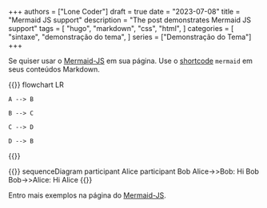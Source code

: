+++
authors = ["Lone Coder"]
draft = true
date = "2023-07-08"
title = "Mermaid JS support"
description = "The post demonstrates Mermaid JS support"
tags = [
    "hugo",
    "markdown",
    "css",
    "html",
]
categories = [
    "sintaxe",
    "demonstração do tema",
]
series = ["Demonstração do Tema"]
+++

Se quiser usar o [Mermaid-JS](https://mermaid-js.github.io/mermaid/#/) em sua página.
Use o [shortcode](https://gohugo.io/content-management/shortcodes/#readout) `mermaid` em seus conteúdos Markdown.

{{<mermaid>}}
flowchart LR

    A --> B

    B --> C

    C --> D

    D --> B

{{</mermaid>}}

{{<mermaid>}}
sequenceDiagram
participant Alice
participant Bob
Alice->>Bob: Hi Bob
Bob->>Alice: Hi Alice
{{</mermaid>}}

Entro mais exemplos na página do [Mermaid-JS](https://mermaid-js.github.io/mermaid/#/).
